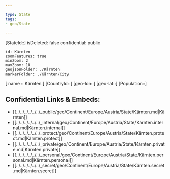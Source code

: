 ```yaml
---

type: State
tags:
- geo/State

---
```

[StateId::]
isDeleted: false
confidential: public
```leaflet
id: Kärnten
zoomFeatures: true 
minZoom: 2 
maxZoom: 18
geojsonFolder: ./Kärnten
markerFolder: ./Kärnten/City
```

[ name :: Kärnten ]
[CountryId::]
[geo-lon::]
[geo-lat::]
[Population::]



## Confidential Links & Embeds: 
- [[../../../../../../_public/geo/Continent/Europe/Austria/State/Kärnten.md|Kärnten]] 
- [[../../../../../../_internal/geo/Continent/Europe/Austria/State/Kärnten.internal.md|Kärnten.internal]] 
- [[../../../../../../_protect/geo/Continent/Europe/Austria/State/Kärnten.protect.md|Kärnten.protect]] 
- [[../../../../../../_private/geo/Continent/Europe/Austria/State/Kärnten.private.md|Kärnten.private]] 
- [[../../../../../../_personal/geo/Continent/Europe/Austria/State/Kärnten.personal.md|Kärnten.personal]] 
- [[../../../../../../_secret/geo/Continent/Europe/Austria/State/Kärnten.secret.md|Kärnten.secret]] 
